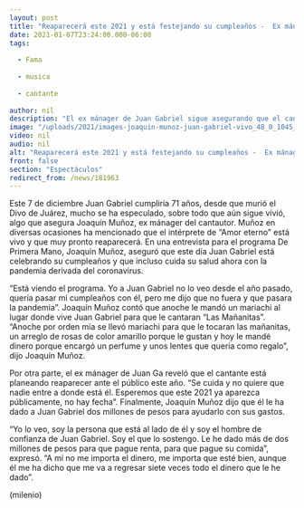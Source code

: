 ```yaml
---
layout: post
title: "Reaparecerá este 2021 y está festejando su cumpleaños -  Ex mánager de Juan Gabriel"
date: 2021-01-07T23:24:00.000-06:00
tags:
  
  - Fama
  
  - musica
  
  - cantante
  
author: nil
description: "El ex mánager de Juan Gabriel sigue asegurando que el cantante sigue vivo y que este 2021 reaparecerá. "
image: "/uploads/2021/images-joaquin-munoz-juan-gabriel-vivo_48_0_1045_650.jpg"
video: nil
audio: nil
alt: "Reaparecerá este 2021 y está festejando su cumpleaños -  Ex mánager de Juan Gabriel"
front: false
section: "Espectáculos"
redirect_from: /news/181963
---
```


Este 7 de diciembre Juan Gabriel cumpliría 71 años, desde que murió el Divo de Juárez, mucho se ha especulado, sobre todo que aún sigue vivió, algo que asegura Joaquín Muñoz, ex mánager del cantautor. Muñoz en diversas ocasiones ha mencionado que el intérprete de “Amor eterno” está vivo y que muy pronto reaparecerá. En una entrevista para el programa De Primera Mano, Joaquín Muñoz, aseguró que este día Juan Gabriel está celebrando su cumpleaños y que incluso cuida su salud ahora con la pandemia derivada del coronavirus.

“Está viendo el programa. Yo a Juan Gabriel no lo veo desde el año pasado, quería pasar mi cumpleaños con él, pero me dijo que no fuera y que pasara la pandemia”. Joaquín Muñoz contó que anoche le mandó un mariachi al lugar donde vive Juan Gabriel para que le cantaran “Las Mañanitas”. “Anoche por orden mía se llevó mariachi para que le tocaran las mañanitas, un arreglo de rosas de color amarillo porque le gustan y hoy le mandé dinero porque encargó un perfume y unos lentes que quería como regalo”, dijo Joaquín Muñoz. 

Por otra parte, el ex mánager de Juan Ga reveló que el cantante está planeando reaparecer ante el público este año. “Se cuida y no quiere que nadie entre a donde está él. Esperemos que este 2021 ya aparezca públicamente, no hay fecha”. Finalmente, Joaquín Muñoz dijo que él le ha dado a Juan Gabriel dos millones de pesos para ayudarlo con sus gastos. 

“Yo lo veo, soy la persona que está al lado de él y soy el hombre de confianza de Juan Gabriel. Soy el que lo sostengo. Le he dado más de dos millones de pesos para que pague renta, para que pague su comida”, expresó. “A mí no me importa el dinero, me importa que esté bien, aunque él me ha dicho que me va a regresar siete veces todo el dinero que le he dado”.  

(milenio)